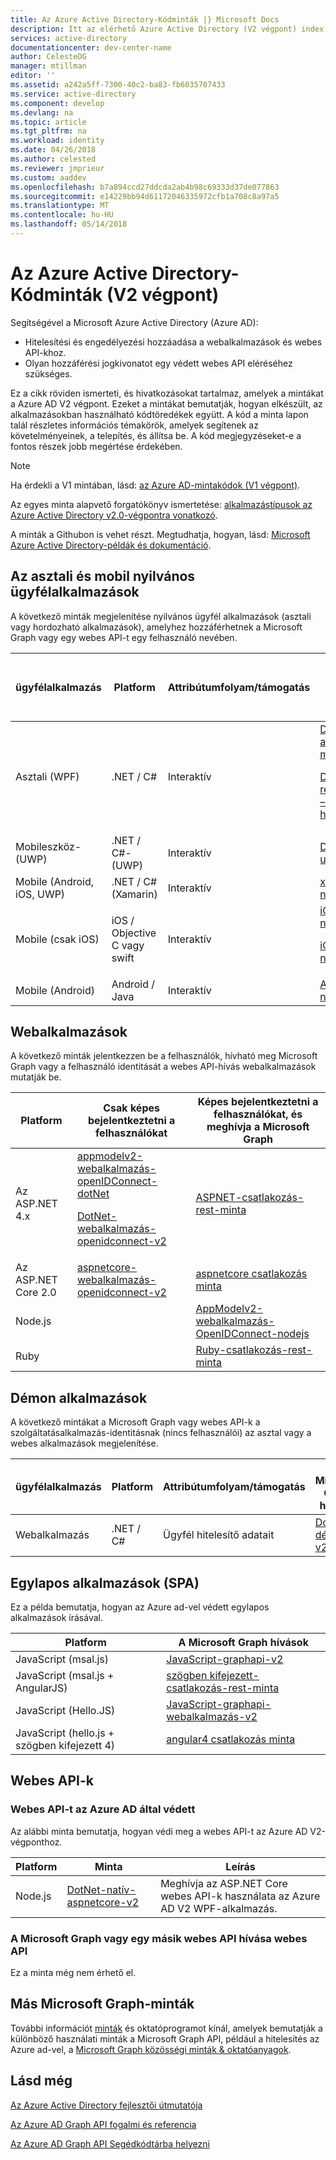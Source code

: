 ```yaml
---
title: Az Azure Active Directory-Kódminták |} Microsoft Docs
description: Itt az elérhető Azure Active Directory (V2 végpont) index mintakódok forgatókönyv szerint vannak rendezve.
services: active-directory
documentationcenter: dev-center-name
author: CelesteDG
manager: mtillman
editor: ''
ms.assetid: a242a5ff-7300-40c2-ba83-fb6035707433
ms.service: active-directory
ms.component: develop
ms.devlang: na
ms.topic: article
ms.tgt_pltfrm: na
ms.workload: identity
ms.date: 04/26/2018
ms.author: celested
ms.reviewer: jmprieur
ms.custom: aaddev
ms.openlocfilehash: b7a894ccd27ddcda2ab4b98c69333d37de077863
ms.sourcegitcommit: e14229bb94d61172046335972cfb1a708c8a97a5
ms.translationtype: MT
ms.contentlocale: hu-HU
ms.lasthandoff: 05/14/2018
---
```

# <a name="azure-active-directory-code-samples-v2-endpoint"></a>Az Azure Active Directory-Kódminták (V2 végpont)

Segítségével a Microsoft Azure Active Directory (Azure AD):

- Hitelesítési és engedélyezési hozzáadása a webalkalmazások és webes API-khoz.
- Olyan hozzáférési jogkivonatot egy védett webes API eléréséhez szükséges.

Ez a cikk röviden ismerteti, és hivatkozásokat tartalmaz, amelyek a mintákat a Azure AD V2 végpont. Ezeket a mintákat bemutatják, hogyan elkészült, az alkalmazásokban használható kódtöredékek együtt. A kód a minta lapon talál részletes információs témakörök, amelyek segítenek az követelményeinek, a telepítés, és állítsa be. A kód megjegyzéseket-e a fontos részek jobb megértése érdekében.

> [!NOTE]
> Ha érdekli a V1 mintában, lásd: [az Azure AD-mintakódok (V1 végpont)](active-directory-code-samples.md).

Az egyes minta alapvető forgatókönyv ismertetése: [alkalmazástípusok az Azure Active Directory v2.0-végpontra vonatkozó](active-directory-v2-flows.md).

A minták a Githubon is vehet részt. Megtudhatja, hogyan, lásd: [Microsoft Azure Active Directory-példák és dokumentáció](https://github.com/Azure-Samples?page=3&query=active-directory).

## <a name="desktop-and-mobile-public-client-apps"></a>Az asztali és mobil nyilvános ügyfélalkalmazások

A következő minták megjelenítése nyilvános ügyfél alkalmazások (asztali vagy hordozható alkalmazások), amelyhez hozzáférhetnek a Microsoft Graph vagy egy webes API-t egy felhasználó nevében.

ügyfélalkalmazás | Platform | Attribútumfolyam/támogatás | A Microsoft Graph hívások | Meghívja az ASP.NET Core 2.0 webes API-k
------------------ | -------- | ---------- | -------------------- | -------------------------
Asztali (WPF)      | .NET / C#  | Interaktív | [DotNet-asztal-msgraph-v2](http://github.com/azure-samples/active-directory-dotnet-desktop-msgraph-v2) <p/> [DotNet-rendszergazda – korlátozott-hatókörök-v2](https://github.com/azure-samples/active-directory-dotnet-admin-restricted-scopes-v2) | [DotNet-natív-aspnetcore-v2](https://GitHub.com/azure-samples/active-directory-dotnet-native-aspnetcore-v2)
Mobileszköz-(UWP)   | .NET / C#-(UWP) | Interaktív | [DotNet-natív-uwp-v2](https://github.com/azure-samples/active-directory-dotnet-native-uwp-v2) |
Mobile (Android, iOS, UWP)   | .NET / C# (Xamarin) | Interaktív | [xamarin-natív-v2](https://Github.com/azure-samples/active-directory-xamarin-native-v2) |
Mobile (csak iOS)       | iOS / Objective C vagy swift | Interaktív | [iOS-swift-natív-v2](https://github.com/azure-samples/active-directory-ios-swift-native-v2) <p/> [iOS-natív-nxoauth2-v2](https://github.com/azure-samples/active-directory-ios-native-nxoauth2-v2) |
Mobile (Android)   | Android / Java | Interaktív |   [Android-natív-v2](https://github.com/azure-samples/active-directory-android-native-v2 ) |

## <a name="web-applications"></a>Webalkalmazások

A következő minták jelentkezzen be a felhasználók, hívható meg Microsoft Graph vagy a felhasználó identitását a webes API-hívás webalkalmazások mutatják be.

 Platform | Csak képes bejelentkeztetni a felhasználókat | Képes bejelentkeztetni a felhasználókat, és meghívja a Microsoft Graph 
 -------- | ------------------- | --------------------------------- 
Az ASP.NET 4.x | [appmodelv2-webalkalmazás-openIDConnect-dotNet](https://GitHub.com/AzureAdQuickstarts/AppModelv2-WebApp-OpenIDConnect-DotNet) <p/> [DotNet-webalkalmazás-openidconnect-v2](https://GitHub.com/azure-samples/active-directory-dotnet-webapp-openidconnect-v2)  |              [ASPNET-csatlakozás-rest-minta](https://github.com/microsoftgraph/aspnet-connect-rest-sample)   
Az ASP.NET Core 2.0 | [aspnetcore-webalkalmazás-openidconnect-v2](https://github.com/Azure-Samples/active-directory-aspnetcore-webapp-openidconnect-v2) |              [aspnetcore csatlakozás minta](https://github.com/microsoftgraph/aspnetcore-connect-sample)   
Node.js      |                   | [AppModelv2-webalkalmazás-OpenIDConnect-nodejs](https://github.com/azureadquickstarts/appmodelv2-webapp-openidconnect-nodejs)     
Ruby      |                   | [Ruby-csatlakozás-rest-minta](https://github.com/microsoftgraph/ruby-connect-rest-sample)     

## <a name="daemon-applications"></a>Démon alkalmazások

A következő mintákat a Microsoft Graph vagy webes API-k a szolgáltatásalkalmazás-identitásnak (nincs felhasználói) az asztal vagy a webes alkalmazások megjelenítése.

ügyfélalkalmazás | Platform | Attribútumfolyam/támogatás | A Microsoft Graph hívások 
------------------ | -------- | ---------- | -------------------- 
Webalkalmazás | .NET / C#  | Ügyfél hitelesítő adatait | [DotNet-démon-v2](https://github.com/azure-samples/active-directory-dotnet-daemon-v2) 

## <a name="single-page-applications-spa"></a>Egylapos alkalmazások (SPA)

Ez a példa bemutatja, hogyan az Azure ad-vel védett egylapos alkalmazások írásával.

 Platform |  A Microsoft Graph hívások 
 -------- |  --------------------- 
JavaScript (msal.js)  | [JavaScript-graphapi-v2](https://github.com/azure-samples/active-directory-javascript-graphapi-v2) 
JavaScript (msal.js + AngularJS) | [szögben kifejezett-csatlakozás-rest-minta](https://github.com/microsoftgraph/angular-connect-rest-sample) 
JavaScript (Hello.JS)  | [JavaScript-graphapi-webalkalmazás-v2](https://github.com/azure-samples/active-directory-javascript-graphapi-web-v2) 
JavaScript (hello.js + szögben kifejezett 4) | [angular4 csatlakozás minta](https://github.com/microsoftgraph/angular4-connect-sample) 

## <a name="web-apis"></a>Webes API-k

### <a name="web-api-protected-by-azure-ad"></a>Webes API-t az Azure AD által védett

Az alábbi minta bemutatja, hogyan védi meg a webes API-t az Azure AD V2-végponthoz.

Platform | Minta | Leírás
 -------- | ------------------- | ---------------------
Node.js | [DotNet-natív-aspnetcore-v2](https://GitHub.com/azure-samples/active-directory-dotnet-native-aspnetcore-v2) | Meghívja az ASP.NET Core webes API-k használata az Azure AD V2 WPF-alkalmazás.

### <a name="web-api-calling-microsoft-graph-or-another-web-api"></a>A Microsoft Graph vagy egy másik webes API hívása webes API

Ez a minta még nem érhető el.

## <a name="other-microsoft-graph-samples"></a>Más Microsoft Graph-minták

További információt [minták](https://github.com/microsoftgraph/msgraph-community-samples/tree/master/samples#aspnet) és oktatóprogramot kínál, amelyek bemutatják a különböző használati minták a Microsoft Graph API, például a hitelesítés az Azure ad-vel, a [Microsoft Graph közösségi minták & oktatóanyagok](https://github.com/microsoftgraph/msgraph-community-samples).

## <a name="see-also"></a>Lásd még

[Az Azure Active Directory fejlesztői útmutatója](active-directory-developers-guide.md)

[Az Azure AD Graph API fogalmi és referencia](https://msdn.microsoft.com/library/azure/hh974476.aspx)

[Az Azure AD Graph API Segédkódtárba helyezni](https://www.nuget.org/packages/Microsoft.Azure.ActiveDirectory.GraphClient)
